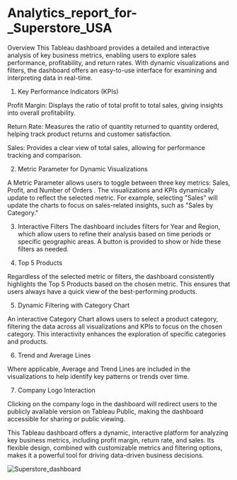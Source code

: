 # Analytics_report_for-_Superstore_USA
Overview
This Tableau dashboard provides a detailed and interactive analysis of key business metrics, enabling users to explore sales performance, profitability, and return rates. With dynamic visualizations and filters, the dashboard offers an easy-to-use interface for examining and interpreting data in real-time.


1. Key Performance Indicators (KPIs)
   
Profit Margin: Displays the ratio of total profit to total sales, giving insights into overall profitability.

Return Rate: Measures the ratio of quantity returned to quantity ordered, helping track product returns and customer satisfaction.

Sales: Provides a clear view of total sales, allowing for performance tracking and comparison.

2. Metric Parameter for Dynamic Visualizations
   
A Metric Parameter allows users to toggle between three key metrics: Sales, Profit, and Number of Orders . The visualizations and KPIs dynamically update to reflect the selected metric. For example, selecting "Sales" will update the charts to focus on sales-related insights, such as "Sales by Category."

3. Interactive Filters
The dashboard includes filters for Year and Region, which allow users to refine their analysis based on time periods or specific geographic areas. A button is provided to show or hide these filters as needed.

4. Top 5 Products
   
Regardless of the selected metric or filters, the dashboard consistently highlights the Top 5 Products based on the chosen metric. This ensures that users always have a quick view of the best-performing products.

5. Dynamic Filtering with Category Chart
    
An interactive Category Chart allows users to select a product category, filtering the data across all visualizations and KPIs to focus on the chosen category. This interactivity enhances the exploration of specific categories and products.

6. Trend and Average Lines
    
Where applicable, Average and Trend Lines are included in the visualizations to help identify key patterns or trends over time.

7. Company Logo Interaction
    
Clicking on the company logo in the dashboard will redirect users to the publicly available version on Tableau Public, making the dashboard accessible for sharing or public viewing.


This Tableau dashboard offers a dynamic, interactive platform for analyzing key business metrics, including profit margin, return rate, and sales. Its flexible design, combined with customizable metrics and filtering options, makes it a powerful tool for driving data-driven business decisions.


![Superstore_dashboard](https://github.com/user-attachments/assets/1259079d-5033-4c28-922b-62c6eea0310c)
